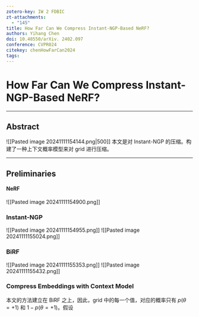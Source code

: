 ```yaml
---
zotero-key: IW 2 FDBIC
zt-attachments:
  - "145"
title: How Far Can We Compress Instant-NGP-Based NeRF?
authors: Yihang Chen
doi: 10.48550/arXiv. 2402.097
conference: CVPR024
citekey: chenHowFarCan2024
tags:
---
```


# How Far Can We Compress Instant-NGP-Based NeRF?

---
## Abstract      
![[Pasted image 20241111154144.png|500]]
本文是对 Instant-NGP 的压缩。构建了一种上下文概率模型来对 grid 进行压缩。

---
## Preliminaries

#### NeRF
![[Pasted image 20241111154900.png]]

### Instant-NGP

![[Pasted image 20241111154955.png]]
![[Pasted image 20241111155024.png]]


### BiRF
![[Pasted image 20241111155353.png]]
![[Pasted image 20241111155432.png]]

### Compress Embeddings with Context Model
本文的方法建立在 BiRF 之上，因此，grid 中的每一个值，对应的概率只有 $p(\theta=+1)$ 和 $1-p(\theta=+1)$。假设
